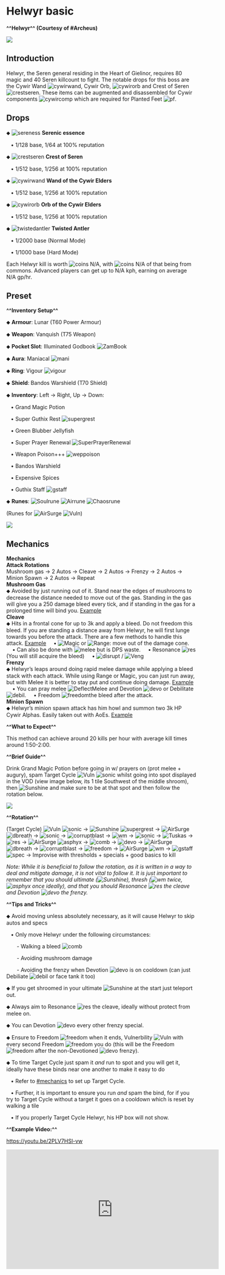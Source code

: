 # Helwyr basic
**^^Helwyr^^ (Courtesy of #Archeus)**


<img class="media" src="https://i.imgur.com/ZfhwfU6.png">



## Introduction


Helwyr, the Seren general residing in the Heart of Gielinor, requires 80 magic and 40 Seren killcount to fight. The notable drops for this boss are the Cywir Wand <img title="cywirwand" class="d-emoji" alt="cywirwand" src="https://cdn.discordapp.com/emojis/643161591571021824.png?v=1">, Cywir Orb, <img title="cywirorb" class="d-emoji" alt="cywirorb" src="https://cdn.discordapp.com/emojis/643161591210049556.png?v=1"> and Crest of Seren <img title="crestseren" class="d-emoji" alt="crestseren" src="https://cdn.discordapp.com/emojis/643161511937966122.png?v=1">. These items can be augmented and disassembled for Cywir components <img title="cywircomp" class="d-emoji" alt="cywircomp" src="https://cdn.discordapp.com/emojis/583430147538026496.png?v=1"> which are required for Planted Feet <img title="pf" class="d-emoji" alt="pf" src="https://cdn.discordapp.com/emojis/689501925770919981.png?v=1">.


## Drops


⬥ <img title="sereness" class="d-emoji" alt="sereness" src="https://cdn.discordapp.com/emojis/643162860834390016.png?v=1"> **Serenic essence**

 ‎ ‎ ‎ ‎• 1/128 base, 1/64 at 100% reputation

⬥ <img title="crestseren" class="d-emoji" alt="crestseren" src="https://cdn.discordapp.com/emojis/643161511937966122.png?v=1"> **Crest of Seren**

 ‎ ‎ ‎ ‎• 1/512 base, 1/256 at 100% reputation

⬥ <img title="cywirwand" class="d-emoji" alt="cywirwand" src="https://cdn.discordapp.com/emojis/643161591571021824.png?v=1"> **Wand of the Cywir Elders**

 ‎ ‎ ‎ ‎• 1/512 base, 1/256 at 100% reputation

⬥ <img title="cywirorb" class="d-emoji" alt="cywirorb" src="https://cdn.discordapp.com/emojis/643161591210049556.png?v=1"> **Orb of the Cywir Elders**

 ‎ ‎ ‎ ‎• 1/512 base, 1/256 at 100% reputation

⬥ <img title="twistedantler" class="d-emoji" alt="twistedantler" src="https://cdn.discordapp.com/emojis/643162907772846080.png?v=1"> **Twisted Antler**

 ‎ ‎ ‎ ‎• 1/2000 base (Normal Mode)

 ‎ ‎ ‎ ‎• 1/1000 base (Hard Mode)



Each Helwyr kill is worth <img title="coins" class="d-emoji" alt="coins" src="https://cdn.discordapp.com/emojis/698816156961603654.png?v=1"> N/A, with <img title="coins" class="d-emoji" alt="coins" src="https://cdn.discordapp.com/emojis/698816156961603654.png?v=1"> N/A of that being from commons. Advanced players can get up to N/A kph, earning on average N/A gp/hr.


## Preset





**^^Inventory Setup^^**

⬥ **Armour**: Lunar (T60 Power Armour)

⬥ **Weapon**: Vanquish (T75 Weapon)

⬥ **Pocket Slot**: Illuminated Godbook <img title="ZamBook" class="d-emoji" alt="ZamBook" src="https://cdn.discordapp.com/emojis/574290439461404672.png?v=1">

⬥ **Aura**: Maniacal <img title="mani" class="d-emoji" alt="mani" src="https://cdn.discordapp.com/emojis/643505153709965322.png?v=1">

⬥ **Ring**: Vigour <img title="vigour" class="d-emoji" alt="vigour" src="https://cdn.discordapp.com/emojis/615613235512737792.png?v=1">

⬥ **Shield**: Bandos Warshield (T70 Shield)

⬥ **Inventory**: Left → Right, Up → Down:

 ‎ ‎ ‎ ‎• Grand Magic Potion

 ‎ ‎ ‎ ‎• Super Guthix Rest <img title="supergrest" class="d-emoji" alt="supergrest" src="https://cdn.discordapp.com/emojis/690140078407680059.png?v=1">

 ‎ ‎ ‎ ‎• Green Blubber Jellyfish

 ‎ ‎ ‎ ‎• Super Prayer Renewal <img title="SuperPrayerRenewal" class="d-emoji" alt="SuperPrayerRenewal" src="https://cdn.discordapp.com/emojis/547603714681339915.png?v=1">

 ‎ ‎ ‎ ‎• Weapon Poison+++ <img title="weppoison" class="d-emoji" alt="weppoison" src="https://cdn.discordapp.com/emojis/689525476158472288.png?v=1">

 ‎ ‎ ‎ ‎• Bandos Warshield

 ‎ ‎ ‎ ‎• Expensive Spices

 ‎ ‎ ‎ ‎• Guthix Staff <img title="gstaff" class="d-emoji" alt="gstaff" src="https://cdn.discordapp.com/emojis/513203008608141314.png?v=1">

⬥ **Runes**: <img title="Soulrune" class="d-emoji" alt="Soulrune" src="https://cdn.discordapp.com/emojis/536252660333019136.png?v=1"> <img title="Airrune" class="d-emoji" alt="Airrune" src="https://cdn.discordapp.com/emojis/536252658986647589.png?v=1"> <img title="Chaosrune" class="d-emoji" alt="Chaosrune" src="https://cdn.discordapp.com/emojis/536252659422855188.png?v=1">

(Runes for <img title="AirSurge" class="d-emoji" alt="AirSurge" src="https://cdn.discordapp.com/emojis/543465115870035999.png?v=1"> <img title="Vuln" class="d-emoji" alt="Vuln" src="https://cdn.discordapp.com/emojis/537349530551582720.png?v=1">)





<img class="media" src="https://i.imgur.com/e9N5Qla.png">



## Mechanics





<div class="flex-vertical whitney theme-dark">
<div class="chat flex-vertical flex-spacer">
<div class="content flex-spacer flex-horizontal">
<div class="flex-spacer flex-vertical messages-wrapper">
<div class="scroller-wrap">
<div class="scroller messages">
<div class="message-group hide-overflow">
<div class="comment">
<div class="message first">
<div class="accessory">

<div class="embed-wrapper">
<div class="embed-color-pill" style="background-color: rgb(0, 153, 255);"></div>
<div class="embed embed-rich">
<div class="embed-content">
<div class="embed-content-inner">

<div class="embed-title" ><strong>Mechanics</strong>
</div>

<div class="embed-fields"><div class="embed-field" ><div class="embed-field-name" ><strong>Attack Rotations</strong>
</div><div class="embed-field-value markup" >Mushroom gas → 2 Autos → Cleave → 2 Autos → Frenzy → 2 Autos → Minion Spawn → 2 Autos → Repeat
​
</div></div><div class="embed-field" ><div class="embed-field-name" ><strong>Mushroom Gas</strong>
</div><div class="embed-field-value markup" >⬥ Avoided by just running out of it. Stand near the edges of mushrooms to decrease the distance needed to move out of the gas. Standing in the gas will give you a 250 damage bleed every tick, and if standing in the gas for a prolonged time will bind you. <a title="" href="https://imgur.com/KHMLekU.mp4" target="_blank" rel="noreferrer">Example</a>
​
</div></div><div class="embed-field" ><div class="embed-field-name" ><strong>Cleave</strong>
</div><div class="embed-field-value markup" >⬥ Hits in a frontal cone for up to 3k and apply a bleed. Do not freedom this bleed. If you are standing a distance away from Helwyr, he will first lunge towards you before the attack. There are a few methods to handle this attack. <a title="" href="https://imgur.com/OKDS0F5.mp4" target="_blank" rel="noreferrer">Example</a>
    • <img title="Magic" class="d-emoji" alt="Magic" src="https://cdn.discordapp.com/emojis/689504724159823906.png?v=1"> or <img title="Range" class="d-emoji" alt="Range" src="https://cdn.discordapp.com/emojis/580168050121113623.png?v=1">: move out of the damage cone.
    • Can also be done with <img title="melee" class="d-emoji" alt="melee" src="https://cdn.discordapp.com/emojis/615612332521029632.png?v=1"> but is DPS waste.
    • Resonance <img title="res" class="d-emoji" alt="res" src="https://cdn.discordapp.com/emojis/535541258844635148.png?v=1"> (You will still acquire the bleed)
    • <img title="disrupt" class="d-emoji" alt="disrupt" src="https://cdn.discordapp.com/emojis/535614336207552523.png?v=1"> / <img title="Veng" class="d-emoji" alt="Veng" src="https://cdn.discordapp.com/emojis/543478434953822208.png?v=1">
​
</div></div><div class="embed-field" ><div class="embed-field-name" ><strong>Frenzy</strong>
</div><div class="embed-field-value markup" >⬥ Helwyr’s leaps around doing rapid melee damage while applying a bleed stack with each attack. While using Range or Magic, you can just run away, but with Melee it is better to stay put and continue doing damage. <a title="" href="https://imgur.com/G5CPPoC.mp4" target="_blank" rel="noreferrer">Example</a>
    • You can pray melee <img title="DeflectMelee" class="d-emoji" alt="DeflectMelee" src="https://cdn.discordapp.com/emojis/544195488447201300.png?v=1"> and Devotion <img title="devo" class="d-emoji" alt="devo" src="https://cdn.discordapp.com/emojis/513190158728953857.png?v=1"> or Debilitate <img title="debil" class="d-emoji" alt="debil" src="https://cdn.discordapp.com/emojis/535541278264393729.png?v=1">.
    • Freedom <img title="freedom" class="d-emoji" alt="freedom" src="https://cdn.discordapp.com/emojis/535541258240786434.png?v=1">the bleed after the attack.
​
</div></div><div class="embed-field" ><div class="embed-field-name" ><strong>Minion Spawn</strong>
</div><div class="embed-field-value markup" >⬥ Helwyr’s minion spawn attack has him howl and summon two 3k HP Cywir Alphas. Easily taken out with AoEs. <a title="" href="https://imgur.com/EB1ss4g.mp4" target="_blank" rel="noreferrer">Example</a>
​
</div></div></div>
</div>

</div>


</div></div></div></div></div></div></div></div></div></div></div></div>   




**^^What to Expect^^**

This method can achieve around 20 kills per hour with average kill times around 1:50-2:00.


**^^Brief Guide^^**

Drink Grand Magic Potion before going in w/ prayers on (prot melee + augury), spam Target Cycle <img title="Vuln" class="d-emoji" alt="Vuln" src="https://cdn.discordapp.com/emojis/537349530551582720.png?v=1"> <img title="sonic" class="d-emoji" alt="sonic" src="https://cdn.discordapp.com/emojis/535533809924571136.png?v=1"> whilst going into spot displayed in the VOD (view image below, its 1 tile Southwest of the middle shroom), then <img title="Sunshine" class="d-emoji" alt="Sunshine" src="https://cdn.discordapp.com/emojis/583430011948630016.png?v=1"> and make sure to be at that spot and then follow the rotation below.





<img class="media" src="https://i.imgur.com/jlN3dUY.png">



**^^Rotation^^**

(Target Cycle) <img title="Vuln" class="d-emoji" alt="Vuln" src="https://cdn.discordapp.com/emojis/537349530551582720.png?v=1"> <img title="sonic" class="d-emoji" alt="sonic" src="https://cdn.discordapp.com/emojis/535533809924571136.png?v=1"> → <img title="Sunshine" class="d-emoji" alt="Sunshine" src="https://cdn.discordapp.com/emojis/583430011948630016.png?v=1"> <img title="supergrest" class="d-emoji" alt="supergrest" src="https://cdn.discordapp.com/emojis/690140078407680059.png?v=1"> → <img title="AirSurge" class="d-emoji" alt="AirSurge" src="https://cdn.discordapp.com/emojis/543465115870035999.png?v=1"> <img title="dbreath" class="d-emoji" alt="dbreath" src="https://cdn.discordapp.com/emojis/535533833391702017.png?v=1"> → <img title="sonic" class="d-emoji" alt="sonic" src="https://cdn.discordapp.com/emojis/535533809924571136.png?v=1"> → <img title="corruptblast" class="d-emoji" alt="corruptblast" src="https://cdn.discordapp.com/emojis/513190159194259467.png?v=1"> → <img title="wm" class="d-emoji" alt="wm" src="https://cdn.discordapp.com/emojis/535533809978966037.png?v=1"> → <img title="sonic" class="d-emoji" alt="sonic" src="https://cdn.discordapp.com/emojis/535533809924571136.png?v=1"> → <img title="Tuskas" class="d-emoji" alt="Tuskas" src="https://cdn.discordapp.com/emojis/513201065513058306.png?v=1"> → <img title="res" class="d-emoji" alt="res" src="https://cdn.discordapp.com/emojis/535541258844635148.png?v=1"> → <img title="AirSurge" class="d-emoji" alt="AirSurge" src="https://cdn.discordapp.com/emojis/543465115870035999.png?v=1"> <img title="asphyx" class="d-emoji" alt="asphyx" src="https://cdn.discordapp.com/emojis/535533833072672778.png?v=1"> → <img title="comb" class="d-emoji" alt="comb" src="https://cdn.discordapp.com/emojis/535533833098100745.png?v=1"> → <img title="devo" class="d-emoji" alt="devo" src="https://cdn.discordapp.com/emojis/513190158728953857.png?v=1"> → <img title="AirSurge" class="d-emoji" alt="AirSurge" src="https://cdn.discordapp.com/emojis/543465115870035999.png?v=1"> <img title="dbreath" class="d-emoji" alt="dbreath" src="https://cdn.discordapp.com/emojis/535533833391702017.png?v=1"> → <img title="corruptblast" class="d-emoji" alt="corruptblast" src="https://cdn.discordapp.com/emojis/513190159194259467.png?v=1"> → <img title="freedom" class="d-emoji" alt="freedom" src="https://cdn.discordapp.com/emojis/535541258240786434.png?v=1"> → <img title="AirSurge" class="d-emoji" alt="AirSurge" src="https://cdn.discordapp.com/emojis/543465115870035999.png?v=1"> <img title="wm" class="d-emoji" alt="wm" src="https://cdn.discordapp.com/emojis/535533809978966037.png?v=1"> → <img title="gstaff" class="d-emoji" alt="gstaff" src="https://cdn.discordapp.com/emojis/513203008608141314.png?v=1"><img title="spec" class="d-emoji" alt="spec" src="https://cdn.discordapp.com/emojis/537340400273195028.png?v=1"> → Improvise with thresholds + specials + good basics to kill


*Note: While it is beneficial to follow the rotation, as it is written in a way to deal and mitigate damage, it is not vital to follow it. It is just important to remember that you should ultimate (<img title="Sunshine" class="d-emoji" alt="Sunshine" src="https://cdn.discordapp.com/emojis/583430011948630016.png?v=1">), thresh (<img title="wm" class="d-emoji" alt="wm" src="https://cdn.discordapp.com/emojis/535533809978966037.png?v=1"> twice, <img title="asphyx" class="d-emoji" alt="asphyx" src="https://cdn.discordapp.com/emojis/535533833072672778.png?v=1"> once ideally), and that you should Resonance <img title="res" class="d-emoji" alt="res" src="https://cdn.discordapp.com/emojis/535541258844635148.png?v=1"> the cleave and Devotion <img title="devo" class="d-emoji" alt="devo" src="https://cdn.discordapp.com/emojis/513190158728953857.png?v=1"> the frenzy.*


**^^Tips and Tricks^^**

⬥ Avoid moving unless absolutely necessary, as it will cause Helwyr to skip autos and specs

 ‎ ‎ ‎ ‎• Only move Helwyr under the following circumstances:

 ‎ ‎ ‎ ‎ ‎ ‎ ‎ ‎- Walking a bleed <img title="comb" class="d-emoji" alt="comb" src="https://cdn.discordapp.com/emojis/535533833098100745.png?v=1">

 ‎ ‎ ‎ ‎ ‎ ‎ ‎ ‎- Avoiding mushroom damage

 ‎ ‎ ‎ ‎ ‎ ‎ ‎ ‎- Avoiding the frenzy when Devotion <img title="devo" class="d-emoji" alt="devo" src="https://cdn.discordapp.com/emojis/513190158728953857.png?v=1"> is on cooldown (can just Debiliate <img title="debil" class="d-emoji" alt="debil" src="https://cdn.discordapp.com/emojis/535541278264393729.png?v=1"> or face tank it too)


⬥ If you get shroomed in your ultimate <img title="Sunshine" class="d-emoji" alt="Sunshine" src="https://cdn.discordapp.com/emojis/583430011948630016.png?v=1"> at the start just teleport out.

⬥ Always aim to Resonance <img title="res" class="d-emoji" alt="res" src="https://cdn.discordapp.com/emojis/535541258844635148.png?v=1"> the cleave, ideally without protect from melee on.


⬥ You can Devotion <img title="devo" class="d-emoji" alt="devo" src="https://cdn.discordapp.com/emojis/513190158728953857.png?v=1"> every other frenzy special.

⬥ Ensure to Freedom <img title="freedom" class="d-emoji" alt="freedom" src="https://cdn.discordapp.com/emojis/535541258240786434.png?v=1"> when it ends, Vulnerbility <img title="Vuln" class="d-emoji" alt="Vuln" src="https://cdn.discordapp.com/emojis/537349530551582720.png?v=1"> with every second Freedom <img title="freedom" class="d-emoji" alt="freedom" src="https://cdn.discordapp.com/emojis/535541258240786434.png?v=1"> you do (this will be the Freedom <img title="freedom" class="d-emoji" alt="freedom" src="https://cdn.discordapp.com/emojis/535541258240786434.png?v=1"> after the non-Devotioned <img title="devo" class="d-emoji" alt="devo" src="https://cdn.discordapp.com/emojis/513190158728953857.png?v=1"> frenzy).


⬥ To time Target Cycle just spam it *and* run to spot and you will get it, ideally have these binds near one another to make it easy to do

 ‎ ‎ ‎ ‎• Refer to [#mechanics](../../miscellaneous-information/mechanics) to set up Target Cycle.

 ‎ ‎ ‎ ‎• Further, it is important to ensure you run *and* spam the bind, for if you try to Target Cycle without a target it goes on a cooldown which is reset by walking a tile

 ‎ ‎ ‎ ‎• If you properly Target Cycle Helwyr, his HP box will not show.


**^^Example Video:^^**


<https://youtu.be/2PLV7HSl-vw>
<iframe class="media" width="560" height="315" src="https://www.youtube.com/embed/2PLV7HSl-vw" frameborder="0" allow="accelerometer; autoplay; encrypted-media; gyroscope; picture-in-picture" allowfullscreen></iframe>




